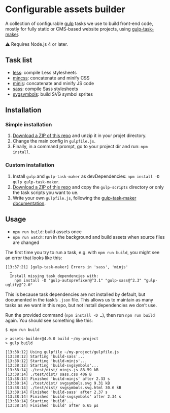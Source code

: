 Configurable assets builder
===========================

A collection of configurable [gulp](http://gulpjs.com/) tasks we use to build front-end code, mostly for fully static or CMS-based website projects, using [gulp-task-maker](https://www.npmjs.com/package/gulp-task-maker).

⚠ Requires Node.js 4 or later.

Task list
---------

-   [less](doc/less.md): compile Less stylesheets
-   [mincss](doc/mincss.md): concatenate and minify CSS
-   [minjs](doc/minjs.md): concatenate and minify JS code
-   [sass](doc/sass.md): compile Sass stylesheets
-   [svgsymbols](doc/svgsymbols.md): build SVG symbol sprites

Installation
------------

### Simple installation

1.  [Download a ZIP of this repo](https://github.com/gradientz/assets-builder/archive/master.zip) and unzip it in your projet directory.
3.  Change the main config in `gulpfile.js`.
4.  Finally, in a command prompt, go to your project dir and run: `npm install`.

### Custom installation

1.  Install `gulp` and `gulp-task-maker` as devDependencies: `npm install -D gulp gulp-task-maker`.
2.  [Download a ZIP of this repo](https://github.com/gradientz/assets-builder/archive/master.zip) and copy the `gulp-scripts` directory or only the task scripts you want to ue.
3.  Write your own `gulpfile.js`, following the [gulp-task-maker documentation](https://github.com/fvsch/gulp-task-maker/blob/master/README.md).

Usage
-----

-   `npm run build`: build assets once
-   `npm run watch`: run in the background and build assets when source files are changed

The first time you try to run a task, e.g. with `npm run build`, you might see an error that looks like this:

```  
[13:37:21] [gulp-task-maker] Errors in 'sass', 'minjs'
  …
  Install missing task dependencies with:
    npm install -D "gulp-autoprefixer@^3.1" "gulp-sass@^2.3" "gulp-uglify@^2.0"
```

This is because task dependencies are not installed by default, but documented in the task’s `.json` file. This allows us to maintain as many tasks as we want in this repo, but not install dependencies we don’t use.

Run the provided command (`npm install -D …`), then run `npm run build` again. You should see something like this:

```
$ npm run build

> assets-builder@4.0.0 build ~/my-project
> gulp build

[13:38:12] Using gulpfile ~/my-project/gulpfile.js
[13:38:12] Starting 'build-sass'...
[13:38:12] Starting 'build-minjs'...
[13:38:12] Starting 'build-svgsymbols'...
[13:38:14] ./test/dist/ minjs.js 88.59 kB
[13:38:14] ./test/dist/ sass.css 406 B
[13:38:14] Finished 'build-minjs' after 2.33 s
[13:38:14] ./test/dist/ svgsymbols.svg 9.31 kB
[13:38:14] ./test/dist/ svgsymbols.svg.html 30.6 kB
[13:38:14] Finished 'build-sass' after 2.37 s
[13:38:14] Finished 'build-svgsymbols' after 2.34 s
[13:38:14] Starting 'build'...
[13:38:14] Finished 'build' after 6.65 μs
```
